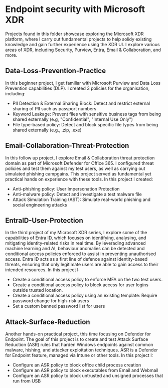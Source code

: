 # Endpoint security with Microsoft XDR

Projects found in this folder showcase exploring the Microsoft XDR platform, where I carry out fundamental projects to help solidy existing knowledge and gain further experience using the XDR UI. I explore various areas of XDR, including Security, Purview, Entra, Email & Collaboration, and more.

## Data-Loss-Prevention-Practice
In this beginner project, I get familiar with Microsoft Purview and Data Loss Prevention capabilities (DLP). I created 3 policies for the organisation, including:
- PII Detection & External Sharing Block: Detect and restrict external sharing of PII such as passport numbers
- Keyword Leakage: Prevent files with sensitive business tags from being shared externally (e.g, "Confidential", "Internal Use Only")
- File type-based policy: Detect and block specific file types from being shared externally (e.g., .zip, .exe)

## Email-Collaboration-Threat-Protection
In this follow up project, I explore Email & Collaboration threat protection domain as part of Microsoft Defender for Office 365. I configured threat policies and test them against my test users, as well as carrying out simulated phishing campgains. This project served as fundamental yet practical hands on experience with these tools. In this project I created:
- Anti-phishing policy: User Impersonation Protection
- Anti-malware policy: Detect and investigate a test malware file
- Attack Simulation Training (AST): Simulate real-world phishing and social engineering attacks

## EntraID-User-Protection
In the third project of my Microsoft XDR series, I explore some of the capabilities of Entra ID, which focuses on identifying, analysing, and mitigating identity-related risks in real time. By leverading advanced machine learning and AI, behaviour anomalies can be detected and conditional access policies enforced to assist in preventing unauthorised access. Entra ID acts as a first line of defence against identity-based threats, ensuring that only legitimate users are able to gain access to their intended resources. In this project I:

- Create a conditional access policy to enforce MFA on the two test users.
- Create a conditional access policy to block access for user logins outside trusted location.
- Create a conditional access policy using an existing template: Require password change for high-risk users
- Set a custom banned password list for users

## Attack-Surface-Reduction
Another hands-on practical project, this time focusing on Defender for Endpoint. The goal of this project is to create and test Attack Surface Reduction (ASR) rules that harden Windows endpoints against common malware, hishing, and attacker exploitation techniques. ASR is a Defender for Endpoint feature, managed via Intune or other tools. In this project I: 

- Configure an ASR policy to block office child process creation
- Configure an ASR policy to block executables from Email and Webmail
- Configure an ASR policy to block untrusted and unsigned processes that run from USB
